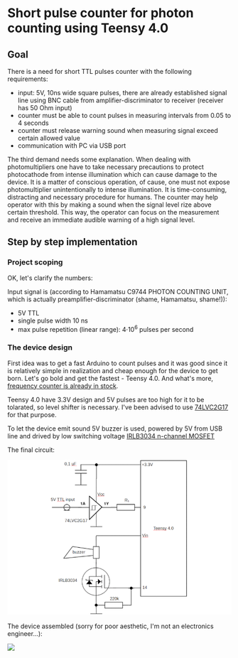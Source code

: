 # Short pulse counter for photon counting using Teensy 4.0

## Goal
There is a need for short TTL pulses counter with the following requirements:
* input: 5V, 10ns wide square pulses, there are already established signal line using BNC cable from amplifier-discriminator to receiver (receiver has 50 Ohm input)
* counter must be able to count pulses in measuring intervals from 0.05 to 4 seconds
* counter must release warning sound when measuring signal exceed certain allowed value
* communication with PC via USB port

The third demand needs some explanation. When dealing with photomultipliers one have to take necessary precautions to protect photocathode from intense illumination which can cause damage to the device. It is a matter of conscious operation, of cause, one must not expose photomultiplier unintentionally to intense illumination. It is time-consuming, distracting and necessary procedure for humans. The counter may help operator with this by making a sound when the signal level rize above certain threshold. This way, the operator can focus on the measurement and receive an immediate audible warning of a high signal level.

## Step by step implementation

### Project scoping

OK, let's clarify the numbers:

Input signal is (according to Hamamatsu C9744 PHOTON COUNTING UNIT, which is actually preamplifier-discriminator (shame, Hamamatsu, shame!)):

- 5V TTL
- single pulse width 10 ns
- max pulse repetition (linear range): 4·10<sup>6</sup> pulses per second

### The device design

First idea was to get a fast Arduino to count pulses and it was good since it is relatively simple in realization and cheap enough for the device to get born. Let's go bold and get the fastest - Teensy 4.0. And what's more, [frequency counter is already in stock](https://www.pjrc.com/teensy/td_libs_FreqCount.html).

Teensy 4.0 have 3.3V design and 5V pulses are too high for it to be tolarated, so level shifter is necessary. I've been advised to use [74LVC2G17](https://www.ti.com/product/SN74LVC2G17) for that purpose.

To let the device emit sound 5V buzzer is used, powered by 5V from USB line and drived by low switching voltage [IRLB3034 n-channel MOSFET](https://www.infineon.com/cms/en/product/power/mosfet/n-channel/irlb3034/)

The final circuit:

<img src="https://github.com/serhiykobyakov/nanosecond-pulse-counter-using-Teensy/blob/main/circuit.png" alt="The circuit" width="600"/>

The device assembled (sorry for poor aesthetic, I'm not an electronics engineer...):

<img src="https://github.com/serhiykobyakov/nanosecond-pulse-counter-using-Teensy/blob/main/counter_photo.png" width="800"/>



